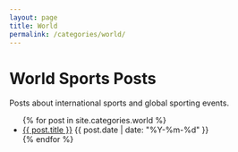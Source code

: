```yaml
---
layout: page
title: World
permalink: /categories/world/
---
```


<h1>World Sports Posts</h1>
<p>Posts about international sports and global sporting events.</p>
<ul>
{% for post in site.categories.world %}
  <li>
    <a href="{{ post.url }}">{{ post.title }}</a>
    <span class="post-date">{{ post.date | date: "%Y-%m-%d" }}</span>
  </li>
{% endfor %}
</ul>